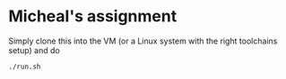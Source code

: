 # Micheal's assignment
Simply clone this into the VM (or a Linux system with the right toolchains setup) and do 
```
./run.sh
```
